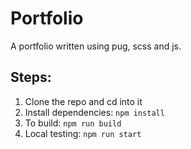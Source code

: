# Portfolio

A portfolio written using pug, scss and js.

## Steps:
1. Clone the repo and cd into it
2. Install dependencies: `npm install`
3. To build: `npm run build`
4. Local testing: `npm run start`

